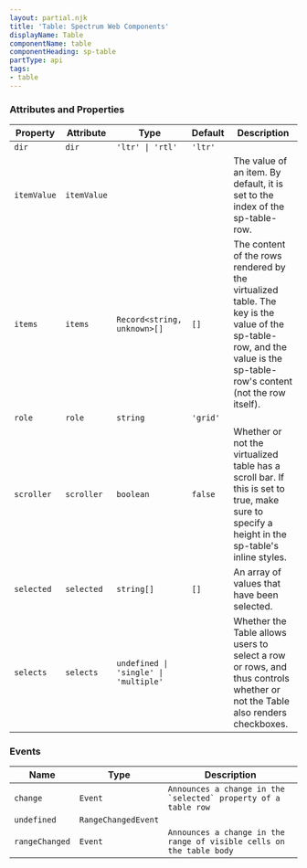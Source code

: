 ```yaml
---
layout: partial.njk
title: 'Table: Spectrum Web Components'
displayName: Table
componentName: table
componentHeading: sp-table
partType: api
tags:
- table
---
```


### Attributes and Properties

<div class="table-container">
<table class="spectrum-Table spectrum-Table--sizeM">
<thead class="spectrum-Table-head">
<tr>

<th class="spectrum-Table-headCell">
Property
</th>

<th class="spectrum-Table-headCell">
Attribute
</th>

<th class="spectrum-Table-headCell">
Type
</th>

<th class="spectrum-Table-headCell">
Default
</th>

<th class="spectrum-Table-headCell">
Description
</th>

</tr>
</thead>
<tbody class="spectrum-Table-body">

<tr class="spectrum-Table-row" id="attributes and properties_dir" data-name="Property" data-value="dir">

<td class="spectrum-Table-cell">
<code>dir</code>
</td>

<td class="spectrum-Table-cell">
<code>dir</code>
</td>

<td class="spectrum-Table-cell">
<code>'ltr' | 'rtl'</code>
</td>

<td class="spectrum-Table-cell">
<code>'ltr'</code>
</td>

<td class="spectrum-Table-cell">

</td>

</tr>

<tr class="spectrum-Table-row" id="attributes and properties_itemValue" data-name="Property" data-value="itemValue">

<td class="spectrum-Table-cell">
<code>itemValue</code>
</td>

<td class="spectrum-Table-cell">
<code>itemValue</code>
</td>

<td class="spectrum-Table-cell">
<code></code>
</td>

<td class="spectrum-Table-cell">
<code></code>
</td>

<td class="spectrum-Table-cell">
The value of an item. By default, it is set to the index of the sp-table-row.
</td>

</tr>

<tr class="spectrum-Table-row" id="attributes and properties_items" data-name="Property" data-value="items">

<td class="spectrum-Table-cell">
<code>items</code>
</td>

<td class="spectrum-Table-cell">
<code>items</code>
</td>

<td class="spectrum-Table-cell">
<code>Record&lt;string, unknown&gt;[]</code>
</td>

<td class="spectrum-Table-cell">
<code>[]</code>
</td>

<td class="spectrum-Table-cell">
The content of the rows rendered by the virtualized table. The key is the value of the sp-table-row, and the value is the sp-table-row's content (not the row itself).
</td>

</tr>

<tr class="spectrum-Table-row" id="attributes and properties_role" data-name="Property" data-value="role">

<td class="spectrum-Table-cell">
<code>role</code>
</td>

<td class="spectrum-Table-cell">
<code>role</code>
</td>

<td class="spectrum-Table-cell">
<code>string</code>
</td>

<td class="spectrum-Table-cell">
<code>'grid'</code>
</td>

<td class="spectrum-Table-cell">

</td>

</tr>

<tr class="spectrum-Table-row" id="attributes and properties_scroller" data-name="Property" data-value="scroller">

<td class="spectrum-Table-cell">
<code>scroller</code>
</td>

<td class="spectrum-Table-cell">
<code>scroller</code>
</td>

<td class="spectrum-Table-cell">
<code>boolean</code>
</td>

<td class="spectrum-Table-cell">
<code>false</code>
</td>

<td class="spectrum-Table-cell">
Whether or not the virtualized table has a scroll bar. If this is set to true, make sure to specify a height in the sp-table's inline styles.
</td>

</tr>

<tr class="spectrum-Table-row" id="attributes and properties_selected" data-name="Property" data-value="selected">

<td class="spectrum-Table-cell">
<code>selected</code>
</td>

<td class="spectrum-Table-cell">
<code>selected</code>
</td>

<td class="spectrum-Table-cell">
<code>string[]</code>
</td>

<td class="spectrum-Table-cell">
<code>[]</code>
</td>

<td class="spectrum-Table-cell">
An array of <sp-row> values that have been selected.
</td>

</tr>

<tr class="spectrum-Table-row" id="attributes and properties_selects" data-name="Property" data-value="selects">

<td class="spectrum-Table-cell">
<code>selects</code>
</td>

<td class="spectrum-Table-cell">
<code>selects</code>
</td>

<td class="spectrum-Table-cell">
<code>undefined | 'single' | 'multiple'</code>
</td>

<td class="spectrum-Table-cell">
<code></code>
</td>

<td class="spectrum-Table-cell">
Whether the Table allows users to select a row or rows, and thus controls whether or not the Table also renders checkboxes.
</td>

</tr>

</tbody>
</table>
</div>
    


### Events

<div class="table-container">
<table class="spectrum-Table spectrum-Table--sizeM">
<thead class="spectrum-Table-head">
<tr>

<th class="spectrum-Table-headCell">
Name
</th>

<th class="spectrum-Table-headCell">
Type
</th>

<th class="spectrum-Table-headCell">
Description
</th>

</tr>
</thead>
<tbody class="spectrum-Table-body">

<tr class="spectrum-Table-row" id="events_change" data-name="Event name" data-value="change">

<td class="spectrum-Table-cell">
<code>change</code>
</td>

<td class="spectrum-Table-cell">
<code>Event</code>
</td>

<td class="spectrum-Table-cell">
<code>Announces a change in the `selected` property of a table row</code>
</td>

</tr>

<tr class="spectrum-Table-row" id="events_undefined" data-name="Event name" data-value="undefined">

<td class="spectrum-Table-cell">
<code>undefined</code>
</td>

<td class="spectrum-Table-cell">
<code>RangeChangedEvent</code>
</td>

<td class="spectrum-Table-cell">
<code></code>
</td>

</tr>

<tr class="spectrum-Table-row" id="events_rangeChanged" data-name="Event name" data-value="rangeChanged">

<td class="spectrum-Table-cell">
<code>rangeChanged</code>
</td>

<td class="spectrum-Table-cell">
<code>Event</code>
</td>

<td class="spectrum-Table-cell">
<code>Announces a change in the range of visible cells on the table body</code>
</td>

</tr>

</tbody>
</table>
</div>
    
